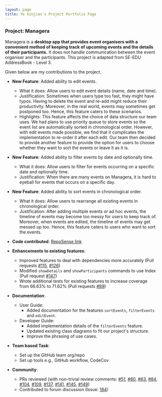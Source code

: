 ```yaml
---
layout: page
title: Ye Xinjian's Project Portfolio Page
---
```


### Project: Managera

Managera is a **desktop app that provides event organisers with a convenient method of keeping track of upcoming events and the details of their participants.**
It does not handle communication between the event organiser and the participants. This project is adapted from SE-EDU AddressBook - Level 3.

Given below are my contributions to the project.

* **New Feature**: Added ability to edit events.
    * What it does: Allow users to edit event details (name, date and time).
    * Justification: Sometimes when users type too fast, they might have typos. Having to delete the event and re-add might reduce their productivity.
      Moreover, in the real world, events may sometimes get postponed too. Hence, this feature caters to these scenarios.
    * Highlights: This feature affects the choice of data structure our team uses. We had plans to use priority queue to store events so the event list are automatically
      sorted in chronological order. However, with edit events made possible, we find that it complicates the implementation to re-order it after each edit. Our team then decided to
      provide another feature to provide the option for users to choose whether they want to sort the events or leave it as it is.

* **New Feature**: Added ability to filter events by date and optionally time.
    * What it does: Allow users to filter for events occurring on a specific date and optionally time.
    * Justification: When there are many events on Managera, it is hard to eyeball for events that occurs on a specific day.

* **New Feature**: Added ability to sort events in chronological order.
    * What it does: Allow users to rearrange all existing events in chronological order.
    * Justification: After adding multiple events or ad hoc events, the timeline of events may become too messy for users to keep track of.
      Moreover, when events are edited, the timeline of events may get messed up too. Hence, this feature caters to users who want to sort the events.

  
* **Code contributed**: [RepoSense link](https://nus-cs2103-ay2122s1.github.io/tp-dashboard/?search=AY2122S1-CS2103T-T10-2&sort=groupTitle&sortWithin=title&timeframe=commit&mergegroup=&groupSelect=groupByRepos&breakdown=true&checkedFileTypes=docs~functional-code~test-code~other&since=2021-09-17&tabOpen=true&tabType=authorship&tabAuthor=XXJJXJ&tabRepo=AY2122S1-CS2103T-T10-2%2Ftp%5Bmaster%5D&authorshipIsMergeGroup=false&authorshipFileTypes=docs~functional-code~test-code~other&authorshipIsBinaryFileTypeChecked=false)


* **Enhancements to existing features**:
    * Improved features to deal with dependencies more accurately (Pull requests [\#115](https://github.com/AY2122S1-CS2103T-T10-2/tp/pull/115/files), [\#126](https://github.com/AY2122S1-CS2103T-T10-2/tp/pull/126))
    * Modified `showDetails` and `showParticipants` commands to use Index (Pull request [\#147](https://github.com/AY2122S1-CS2103T-T10-2/tp/pull/147))
    * Wrote additional tests for existing features to increase coverage from 66.63% to 71.62% (Pull requests [\#89](https://github.com/AY2122S1-CS2103T-T10-2/tp/pull/89))


* **Documentation**:
    * User Guide:
      * Added documentation for the features `sortEvents`, `filterEvents` and `editEvent`.
    * Developer Guide:
      * Added implementation details of the `filterEvents` feature.
      * Updated existing class diagrams to fit our project's structure.
      * Improve the phrasing of use cases.


* **Team based Task**:
    * Set up the GitHub team org/repo
    * Set up tools e.g., GitHub workflow, CodeCov


* **Community**:
    * PRs reviewed (with non-trivial review comments: [\#51](https://github.com/AY2122S1-CS2103T-T10-2/tp/pull/51), [\#60](https://github.com/AY2122S1-CS2103T-T10-2/tp/pull/60#discussion_r720779380), [\#63](https://github.com/AY2122S1-CS2103T-T10-2/tp/pull/63), [\#84](https://github.com/AY2122S1-CS2103T-T10-2/tp/pull/84), [\#104](https://github.com/AY2122S1-CS2103T-T10-2/tp/pull/104), [\#109](https://github.com/AY2122S1-CS2103T-T10-2/tp/pull/109), [\#137](https://github.com/AY2122S1-CS2103T-T10-2/tp/pull/137), [\#141](https://github.com/AY2122S1-CS2103T-T10-2/tp/pull/141), [\#145](https://github.com/AY2122S1-CS2103T-T10-2/tp/pull/145), [\#149](https://github.com/AY2122S1-CS2103T-T10-2/tp/pull/149))
    * Contributed to forum discussion (Issue: [184](https://github.com/nus-cs2103-AY2122S1/forum/issues/184#issuecomment-913061544))
  
